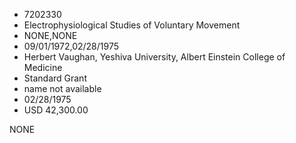 * 7202330
* Electrophysiological Studies of Voluntary Movement
* NONE,NONE
* 09/01/1972,02/28/1975
* Herbert Vaughan, Yeshiva University, Albert Einstein College of Medicine
* Standard Grant
* name not available
* 02/28/1975
* USD 42,300.00

NONE